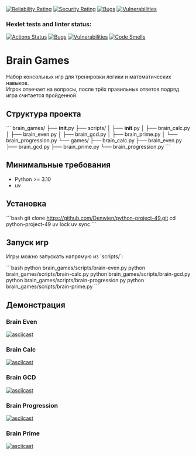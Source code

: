 [![Reliability Rating](https://sonarcloud.io/api/project_badges/measure?project=Denwien_python-project-49&metric=reliability_rating)](https://sonarcloud.io/summary/new_code?id=Denwien_python-project-49)
[![Security Rating](https://sonarcloud.io/api/project_badges/measure?project=Denwien_python-project-49&metric=security_rating)](https://sonarcloud.io/summary/new_code?id=Denwien_python-project-49)
[![Bugs](https://sonarcloud.io/api/project_badges/measure?project=Denwien_python-project-49&metric=bugs)](https://sonarcloud.io/summary/new_code?id=Denwien_python-project-49)
[![Vulnerabilities](https://sonarcloud.io/api/project_badges/measure?project=Denwien_python-project-49&metric=vulnerabilities)](https://sonarcloud.io/summary/new_code?id=Denwien_python-project-49)

### Hexlet tests and linter status:
[![Actions Status](https://github.com/Denwien/python-project-49/actions/workflows/hexlet-check.yml/badge.svg)](https://github.com/Denwien/python-project-49/actions)
[![Bugs](https://sonarcloud.io/api/project_badges/measure?project=Denwien_python-project-49&metric=bugs)](https://sonarcloud.io/summary/new_code?id=Denwien_python-project-49)
[![Vulnerabilities](https://sonarcloud.io/api/project_badges/measure?project=Denwien_python-project-49&metric=vulnerabilities)](https://sonarcloud.io/summary/new_code?id=Denwien_python-project-49)
[![Code Smells](https://sonarcloud.io/api/project_badges/measure?project=Denwien_python-project-49&metric=code_smells)](https://sonarcloud.io/summary/new_code?id=Denwien_python-project-49)

# Brain Games

Набор консольных игр для тренировки логики и математических навыков.  
Игрок отвечает на вопросы, после трёх правильных ответов подряд игра считается пройденной.

## Структура проекта

\`\`\`
brain_games/
├── __init__.py
├── scripts/
│   ├── __init__.py
│   ├── brain_calc.py
│   ├── brain_even.py
│   ├── brain_gcd.py
│   ├── brain_prime.py
│   └── brain_progression.py
└── games/
    ├── brain_calc.py
    ├── brain_even.py
    ├── brain_gcd.py
    ├── brain_prime.py
    └── brain_progression.py
\`\`\`

## Минимальные требования

- Python >= 3.10
- uv

## Установка

\`\`\`bash
git clone https://github.com/Denwien/python-project-49.git
cd python-project-49
uv lock
uv sync
\`\`\`

## Запуск игр

Игры можно запускать напрямую из \`scripts/\`:

\`\`\`bash
python brain_games/scripts/brain-even.py
python brain_games/scripts/brain-calc.py
python brain_games/scripts/brain-gcd.py
python brain_games/scripts/brain-progression.py
python brain_games/scripts/brain-prime.py
\`\`\`

## Демонстрация

### Brain Even
[![asciicast](https://asciinema.org/a/XXXXXXXX.svg)](https://asciinema.org/a/XXXXXXXX)

### Brain Calc
[![asciicast](https://asciinema.org/a/YYYYYYYY.svg)](https://asciinema.org/a/YYYYYYYY)

### Brain GCD
[![asciicast](https://asciinema.org/a/ZZZZZZZZ.svg)](https://asciinema.org/a/ZZZZZZZZ)

### Brain Progression
[![asciicast](https://asciinema.org/a/AAAAAAAA.svg)](https://asciinema.org/a/AAAAAAAA)

### Brain Prime
[![asciicast](https://asciinema.org/a/BBBBBBBB.svg)](https://asciinema.org/a/BBBBBBBB)
